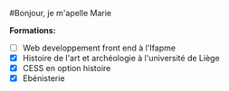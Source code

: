 #Bonjour, je m'apelle Marie

**Formations:**

-[ ] Web developpement front end à l'Ifapme
-[x] Histoire de l'art et archéologie à l'université de Liège
-[x] CESS en option histoire
-[x] Ebénisterie
